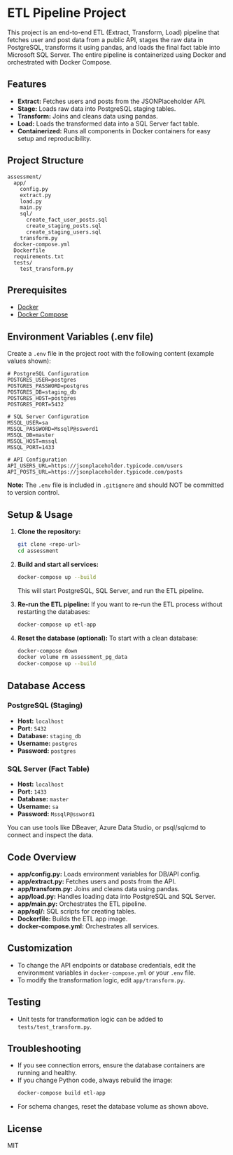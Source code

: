 # ETL Pipeline Project

This project is an end-to-end ETL (Extract, Transform, Load) pipeline that fetches user and post data from a public API, stages the raw data in PostgreSQL, transforms it using pandas, and loads the final fact table into Microsoft SQL Server. The entire pipeline is containerized using Docker and orchestrated with Docker Compose.

## Features
- **Extract:** Fetches users and posts from the JSONPlaceholder API.
- **Stage:** Loads raw data into PostgreSQL staging tables.
- **Transform:** Joins and cleans data using pandas.
- **Load:** Loads the transformed data into a SQL Server fact table.
- **Containerized:** Runs all components in Docker containers for easy setup and reproducibility.

## Project Structure
```
assessment/
  app/
    config.py
    extract.py
    load.py
    main.py
    sql/
      create_fact_user_posts.sql
      create_staging_posts.sql
      create_staging_users.sql
    transform.py
  docker-compose.yml
  Dockerfile
  requirements.txt
  tests/
    test_transform.py
```

## Prerequisites
- [Docker](https://www.docker.com/get-started)
- [Docker Compose](https://docs.docker.com/compose/)

## Environment Variables (.env file)
Create a `.env` file in the project root with the following content (example values shown):

```
# PostgreSQL Configuration
POSTGRES_USER=postgres
POSTGRES_PASSWORD=postgres
POSTGRES_DB=staging_db
POSTGRES_HOST=postgres
POSTGRES_PORT=5432

# SQL Server Configuration
MSSQL_USER=sa
MSSQL_PASSWORD=MssqlP@ssword1
MSSQL_DB=master
MSSQL_HOST=mssql
MSSQL_PORT=1433

# API Configuration
API_USERS_URL=https://jsonplaceholder.typicode.com/users
API_POSTS_URL=https://jsonplaceholder.typicode.com/posts
```

**Note:** The `.env` file is included in `.gitignore` and should NOT be committed to version control.

## Setup & Usage

1. **Clone the repository:**
   ```bash
   git clone <repo-url>
   cd assessment
   ```

2. **Build and start all services:**
   ```bash
   docker-compose up --build
   ```
   This will start PostgreSQL, SQL Server, and run the ETL pipeline.

3. **Re-run the ETL pipeline:**
   If you want to re-run the ETL process without restarting the databases:
   ```bash
   docker-compose up etl-app
   ```

4. **Reset the database (optional):**
   To start with a clean database:
   ```bash
   docker-compose down
   docker volume rm assessment_pg_data
   docker-compose up --build
   ```

## Database Access

### PostgreSQL (Staging)
- **Host:** `localhost`
- **Port:** `5432`
- **Database:** `staging_db`
- **Username:** `postgres`
- **Password:** `postgres`

### SQL Server (Fact Table)
- **Host:** `localhost`
- **Port:** `1433`
- **Database:** `master`
- **Username:** `sa`
- **Password:** `MssqlP@ssword1`

You can use tools like DBeaver, Azure Data Studio, or psql/sqlcmd to connect and inspect the data.

## Code Overview

- **app/config.py:** Loads environment variables for DB/API config.
- **app/extract.py:** Fetches users and posts from the API.
- **app/transform.py:** Joins and cleans data using pandas.
- **app/load.py:** Handles loading data into PostgreSQL and SQL Server.
- **app/main.py:** Orchestrates the ETL pipeline.
- **app/sql/:** SQL scripts for creating tables.
- **Dockerfile:** Builds the ETL app image.
- **docker-compose.yml:** Orchestrates all services.

## Customization
- To change the API endpoints or database credentials, edit the environment variables in `docker-compose.yml` or your `.env` file.
- To modify the transformation logic, edit `app/transform.py`.

## Testing
- Unit tests for transformation logic can be added to `tests/test_transform.py`.

## Troubleshooting
- If you see connection errors, ensure the database containers are running and healthy.
- If you change Python code, always rebuild the image:
  ```bash
  docker-compose build etl-app
  ```
- For schema changes, reset the database volume as shown above.

## License
MIT 